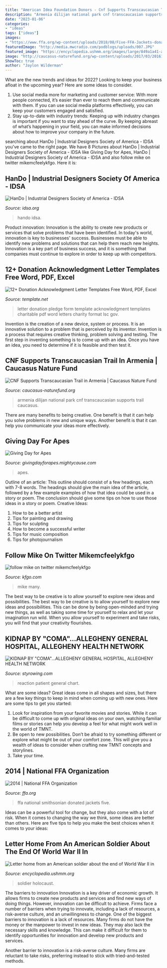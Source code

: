 ```yaml
---
title: "American Idea Foundation Donors - Cnf Supports Transcaucasian Trail In Armenia"
description: "Armenia dilijan national park cnf transcaucasian supports trail caucasus"
date: "2023-01-06"
categories:
- "ideas"
tags: ["ideas"]
images:
- "https://www.ffa.org/wp-content/uploads/2018/08/Five-FFA-Jackets-donated-to-Smithsonian-2014-1.jpg"
featuredImage: "http://media.mwcradio.com/podblogs/uploads/007.JPG"
featured_image: "https://encyclopedia.ushmm.org/images/large/849a1a41-af4d-435c-b24f-e2a3200e37cf.jpg.pagespeed.ce.YyA0tj40eW.jpg"
image: "http://caucasus-naturefund.org/wp-content/uploads/2017/03/20161010-112555-DilijanNationalPark-Tom-Nexus-6P-0014.jpg"
ShowToc: true
author: "Jaylon Wilderman"
---
```



What are the new trends and ideas for 2022?
Looking to keep your business afloat in the upcoming year? Here are some ideas to consider. 
1. Use social media more for marketing and customer service: With more people connected, it’s easier than ever to reach them and communicate with them. If you can use social media platforms effectively, you can keep your customers engaged and satisfied. 
2. Stay up-to-date with industry trends: Keeping up with industry changes is important if you want to stay ahead of the curve. By keeping abreast of what’s happening in your field, you can make informed decisions about how to improve your company in the future. 

	

		
searching about HanDo | Industrial Designers Society of America - IDSA you've came to the right page. We have 8 Pictures about HanDo | Industrial Designers Society of America - IDSA like Giving Day for Apes, HanDo | Industrial Designers Society of America - IDSA and also follow mike on twitter mikemcfeelykfgo. Here it is:
		
    
## HanDo | Industrial Designers Society Of America - IDSA

<img loading=lazy src="https://www.idsa.org/sites/default/files/HanDo_0.jpg" onerror="this.onerror=null;this.src='https://tse4.mm.bing.net/th?id=OIP.l-x8d2gxJ3Jym36KMnM7RgHaHa&amp;pid=15.1';" alt="HanDo | Industrial Designers Society of America - IDSA">

_Source: idsa.org_

>hando idsa. 

	

Product innovation:
Innovation is the ability to create new products or services that solve problems that have been identified. In today's world, innovation is key to businesses' success. Businesses must be able to identify new problems and solutions that can help them reach new heights. Innovation is a key part of business success, and it is something that companies must continue to explore in order to keep up with competitors.

    
## 12+ Donation Acknowledgment Letter Templates Free Word, PDF, Excel

<img loading=lazy src="https://images.template.net/wp-content/uploads/2017/10/Charitable-Pledge-Form-1-788x1019.jpg" onerror="this.onerror=null;this.src='https://tse1.mm.bing.net/th?id=OIP.mSIcrqglL2Q6FR6nLylgVQHaJk&amp;pid=15.1';" alt="12+ Donation Acknowledgment Letter Templates Free Word, PDF, Excel">

_Source: template.net_

>letter donation pledge form template acknowledgment templates charitable pdf word letters charity format lsc gov. 

	

Invention is the creation of a new device, system or process. It is an innovative solution to a problem that is perceived by its inventor. Invention is a process that requires creative thinking, problem solving and testing. The first step in inventing something is to come up with an idea. Once you have an idea, you need to determine if it is feasible and then test it.

    
## CNF Supports Transcaucasian Trail In Armenia | Caucasus Nature Fund

<img loading=lazy src="http://caucasus-naturefund.org/wp-content/uploads/2017/03/20161010-112555-DilijanNationalPark-Tom-Nexus-6P-0014.jpg" onerror="this.onerror=null;this.src='https://tse4.mm.bing.net/th?id=OIP.yvF3cMsCibtNkv9dqfz_4gHaFi&amp;pid=15.1';" alt="CNF Supports Transcaucasian Trail in Armenia | Caucasus Nature Fund">

_Source: caucasus-naturefund.org_

>armenia dilijan national park cnf transcaucasian supports trail caucasus. 

	

There are many benefits to being creative. One benefit is that it can help you solve problems in new and unique ways. Another benefit is that it can help you communicate your ideas more effectively.

    
## Giving Day For Apes

<img loading=lazy src="https://imagecdn.mightycause.com/ef03ad30-f38d-48ce-9dd1-8a01a3ceff2c/-/crop/799x800/200,0/-/preview/-/stretch/off/-/resize/1200x/-/progressive/yes/-/sharp/5/-/stretch/off/-/resize/1200x/-/progressive/yes/-/sharp/5/-/stretch/off/-/resize/1200x/-/progressive/yes/-/sharp/5/-/stretch/off/-/resize/1200x/-/progressive/yes/-/sharp/5/-/stretch/off/-/resize/1200x/-/progressive/yes/-/sharp/5/-/stretch/off/-/resize/1200x/-/progressive/yes/-/sharp/5/-/stretch/off/-/resize/1200x/-/progressive/yes/-/sharp/5/-/stretch/off/-/resize/1200x/-/progressive/yes/-/sharp/5/-/format/auto/-/stretch/off/-/resize/1200x/-/progressive/yes/-/sharp/5/-/format/auto/-/stretch/off/-/resize/1200x/-/progressive/yes/-/sharp/5/-/format/auto/-/stretch/off/-/resize/1200x/-/progressive/yes/-/sharp/5/-/format/auto/-/stretch/off/-/resize/900x/-/progressive/yes/-/sharp/5/-/format/auto/" onerror="this.onerror=null;this.src='https://tse4.mm.bing.net/th?id=OIP.7EtcgmBSZp-58AaYVy-CggHaHa&amp;pid=15.1';" alt="Giving Day for Apes">

_Source: givingdayforapes.mightycause.com_

>apes. 

	

Outline of an article: This outline should consist of a few headings, each with 7-8 words. The headings should give the main idea of the article, followed by a few example examples of how that idea could be used in a story or poem. The conclusion should give some tips on how to use those ideas in a story or poem.
Creative Ideas:

1. How to be a better artist 
2. Tips for painting and drawing 
3. Tips for sculpting 
4. How to become a successful writer 
5. Tips for music composition 
6. Tips for photojournalism 

    
## Follow Mike On Twitter Mikemcfeelykfgo

<img loading=lazy src="http://media.mwcradio.com/podblogs/uploads/007.JPG" onerror="this.onerror=null;this.src='https://tse1.mm.bing.net/th?id=OIP.AVaflgUu1RsjwGffBbdXygHaFj&amp;pid=15.1';" alt="follow mike on twitter mikemcfeelykfgo">

_Source: kfgo.com_

>mike many. 

	

The best way to be creative is to allow yourself to explore new ideas and possibilities.
The best way to be creative is to allow yourself to explore new ideas and possibilities. This can be done by being open-minded and trying new things, as well as taking some time for yourself to relax and let your imagination run wild. When you allow yourself to experiment and take risks, you will find that your creativity flourishes.

    
## KIDNAP BY &quot;COMA&quot;...ALLEGHENY GENERAL HOSPITAL, ALLEGHENY HEALTH NETWORK

<img loading=lazy src="http://www.styrowing.com/images/FIX_IT.jpg" onerror="this.onerror=null;this.src='https://tse4.mm.bing.net/th?id=OIP.ro7ja8f4Vo8WsrsFBbPd3QHaGM&amp;pid=15.1';" alt="KIDNAP BY &quot;COMA&quot;...ALLEGHENY GENERAL HOSPITAL, ALLEGHENY HEALTH NETWORK">

_Source: styrowing.com_

>reaction patient general chart. 

	

What are some ideas?
Great ideas come in all shapes and sizes, but there are a few key things to keep in mind when coming up with new ones. Here are some tips to get you started: 
1. Look for inspiration from your favorite movies and stories. While it can be difficult to come up with original ideas on your own, watching familiar films or stories can help you develop a feel for what might work well in the world of TMNT. 
2. Be open to new possibilities. Don’t be afraid to try something different or explore what might be out of your comfort zone. This will give you a wealth of ideas to consider when crafting new TMNT concepts and storylines. 
3. Take your time.

    
## 2014 | National FFA Organization

<img loading=lazy src="https://www.ffa.org/wp-content/uploads/2018/08/Five-FFA-Jackets-donated-to-Smithsonian-2014-1.jpg" onerror="this.onerror=null;this.src='https://tse3.mm.bing.net/th?id=OIP.tWyy439ondLRqoyX8_meHAHaE7&amp;pid=15.1';" alt="2014 | National FFA Organization">

_Source: ffa.org_

>ffa national smithsonian donated jackets five. 

	

Ideas can be a powerful tool for change, but they also come with a lot of risk. When it comes to changing the way we think, some ideas are better than others. Here are five tips to help you make the best choices when it comes to your ideas: 

    
## Letter Home From An American Soldier About The End Of World War II In

<img loading=lazy src="https://encyclopedia.ushmm.org/images/large/849a1a41-af4d-435c-b24f-e2a3200e37cf.jpg.pagespeed.ce.YyA0tj40eW.jpg" onerror="this.onerror=null;this.src='https://tse3.mm.bing.net/th?id=OIP.YyA0tj40eWPhqVYKGwLZggAAAA&amp;pid=15.1';" alt="Letter home from an American soldier about the end of World War II in">

_Source: encyclopedia.ushmm.org_

>soldier holocaust. 

	

The barriers to innovation
Innovation is a key driver of economic growth. It allows firms to create new products and services and find new ways of doing things. However, innovation can be difficult to achieve. Firms face a number of barriers when trying to innovate, including a lack of resources, a risk-averse culture, and an unwillingness to change.
One of the biggest barriers to innovation is a lack of resources. Many firms do not have the money or the manpower to invest in new ideas. They may also lack the necessary skills and knowledge. This can make it difficult for them to identify opportunities for innovation and develop new products and services.

Another barrier to innovation is a risk-averse culture. Many firms are reluctant to take risks, preferring instead to stick with tried-and-tested methods.

